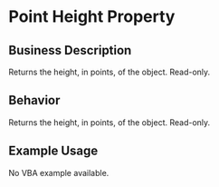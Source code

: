 # Point Height Property

## Business Description
Returns the height, in points, of the object. Read-only.

## Behavior
Returns the height, in points, of the object. Read-only.

## Example Usage
No VBA example available.